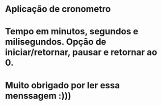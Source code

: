 # Aplicação de cronometro
#
# Tempo em minutos, segundos e milisegundos. Opção de iniciar/retornar, pausar e retornar ao 0.
#
# Muito obrigado por ler essa menssagem :)))

